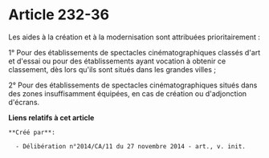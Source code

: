 # Article 232-36

Les aides à la création et à la modernisation sont attribuées prioritairement : 

1° Pour des établissements de spectacles cinématographiques classés d'art et d'essai ou pour des établissements ayant
vocation à obtenir ce classement, dès lors qu'ils sont situés dans les grandes villes ; 

2° Pour des établissements de spectacles cinématographiques situés dans des zones insuffisamment équipées, en cas de création
ou d'adjonction d'écrans.

**Liens relatifs à cet article**

	**Créé par**:

	  - Délibération n°2014/CA/11 du 27 novembre 2014 - art., v. init.
